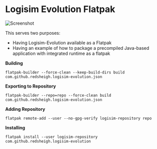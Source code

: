 # Logisim Evolution Flatpak
![Screenshot](https://raw.githubusercontent.com/egrath/logisim-flatpak/master/logisim-screenshot-01.jpg)

This serves two purposes:
- Having Logisim-Evolution available as a Flatpak
- Having an example of how to package a precompiled Java-based application with integrated runtime as a flatpak

**Building**
```
flatpak-builder --force-clean --keep-build-dirs build com.github.redsheigh.logisim-evolution.json
```

**Exporting to Repository**
```
flatpak-builder --repo=repo --force-clean build com.github.redsheigh.logisim-evolution.json
```

**Adding Repository**
```
flatpak remote-add --user --no-gpg-verify logisim-repository repo
```

**Installing**
```
flatpak install --user logisim-repository com.github.redsheigh.logisim-evolution
```

